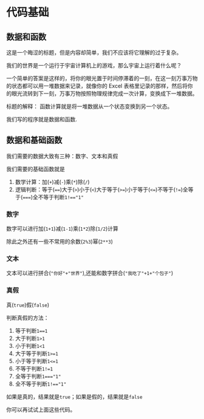 # 代码基础

## 数据和函数

这是一个晦涩的标题，但是内容却简单，我们不应该将它理解的过于复杂。

我们的世界是一个运行于宇宙计算机上的游戏，那么宇宙上运行着什么呢？

一个简单的答案是这样的，将你的眼光置于时间停滞着的一刻，在这一刻万事万物的状态都可以用一堆数据来记录，就像你的 Excel 表格里记录的那样，然后将你的眼光流转到下一刻，万事万物按照物理规律完成一次计算，变换成下一堆数据。

标题的解释：
函数计算就是将一堆数据从一个状态变换到另一个状态。

我们写的程序就是数据和函数.

## 数据和基础函数

我们需要的数据大致有三种：数字、文本和真假

我们需要的基础函数就是

1. 数学计算：加(`+`)减(`-`)乘(`*`)除(`/`)
2. 逻辑判断：等于(`==`)大于(`>`)小于(`<`)大于等于(`>=`)小于等于(`<=`)不等于(`!=`)全等于(`===`)全不等于判断`1!=="1"`

### 数字

数字可以进行加(`1+1`)减(`1-1`)乘(`1*2`)除(`1/2`)计算

除此之外还有一些不常用的余数(`2%3`)幂(`2**3`)

### 文本

文本可以进行拼合(`"你好"+"世界"`),还能和数字拼合(`"我吃了"+1+"个包子"`)

### 真假

真(`true`)假(`false`)

判断真假的方法：

1. 等于判断`1==1`
2. 大于判断`1>1`
3. 小于判断`1<1`
4. 大于等于判断`1>=1`
5. 小于等于判断`1<=1`
6. 不等于判断`1!=1`
7. 全等于判断`1==="1"`
8. 全不等于判断`1!=="1"`

如果是真的，结果就是`true`；如果是假的，结果就是`false`

你可以再试试上面这些代码。
